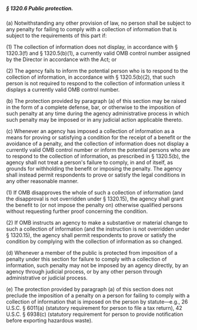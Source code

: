 ##### § 1320.6 Public protection. #####

(a) Notwithstanding any other provision of law, no person shall be subject to any penalty for failing to comply with a collection of information that is subject to the requirements of this part if:

(1) The collection of information does not display, in accordance with § 1320.3(f) and § 1320.5(b)(1), a currently valid OMB control number assigned by the Director in accordance with the Act; or

(2) The agency fails to inform the potential person who is to respond to the collection of information, in accordance with § 1320.5(b)(2), that such person is not required to respond to the collection of information unless it displays a currently valid OMB control number.

(b) The protection provided by paragraph (a) of this section may be raised in the form of a complete defense, bar, or otherwise to the imposition of such penalty at any time during the agency administrative process in which such penalty may be imposed or in any judicial action applicable thereto.

(c) Whenever an agency has imposed a collection of information as a means for proving or satisfying a condition for the receipt of a benefit or the avoidance of a penalty, and the collection of information does not display a currently valid OMB control number or inform the potential persons who are to respond to the collection of information, as prescribed in § 1320.5(b), the agency shall not treat a person's failure to comply, in and of itself, as grounds for withholding the benefit or imposing the penalty. The agency shall instead permit respondents to prove or satisfy the legal conditions in any other reasonable manner.

(1) If OMB disapproves the whole of such a collection of information (and the disapproval is not overridden under § 1320.15), the agency shall grant the benefit to (or not impose the penalty on) otherwise qualified persons without requesting further proof concerning the condition.

(2) If OMB instructs an agency to make a substantive or material change to such a collection of information (and the instruction is not overridden under § 1320.15), the agency shall permit respondents to prove or satisfy the condition by complying with the collection of information as so changed.

(d) Whenever a member of the public is protected from imposition of a penalty under this section for failure to comply with a collection of information, such penalty may not be imposed by an agency directly, by an agency through judicial process, or by any other person through administrative or judicial process.

(e) The protection provided by paragraph (a) of this section does not preclude the imposition of a penalty on a person for failing to comply with a collection of information that is imposed on the person by statute—e.g., 26 U.S.C. § 6011(a) (statutory requirement for person to file a tax return), 42 U.S.C. § 6938(c) (statutory requirement for person to provide notification before exporting hazardous waste).